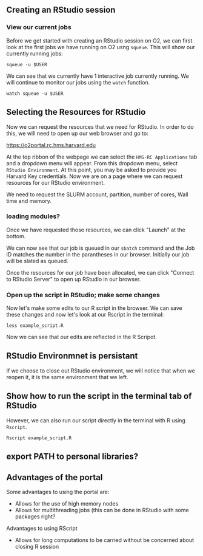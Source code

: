 ## Creating an RStudio session

### View our current jobs

Before we get started with creating an RStudio session on O2, we can first look at the first jobs we have running on O2 usng `squeue`. This will show our currently running jobs:

```
squeue -u $USER
```

We can see that we currently have 1 interactive job currently running. We will continue to monitor our jobs using the `watch` function.

```
watch squeue -u $USER
```

## Selecting the Resources for RStudio

Now we can request the resources that we need for RStudio. In order to do this, we will need to open up our web browser and go to:

https://o2portal.rc.hms.harvard.edu

At the top ribbon of the webpage we can select the `HMS-RC Applications` tab and a dropdown menu will appear. From this dropdown menu, select `RStudio Environment`. At this point, you may be asked to provide you Harvard Key credentials. Now we are on a page where we can request resources for our RStudio environment.

We need to request the SLURM account, partition, number of cores, Wall time  and memory. 

### loading modules?

Once we have requested those resources, we can click "Launch" at the bottom. 

We can now see that our job is queued in our `sbatch` command and the Job ID matches the number in the parantheses in our browser. Initially our job will be slated as queued. 

Once the resources for our job have been allocated, we can click "Connect to RStudio Server" to open up RStudio in our browser.

### Open up the script in RStudio; make some changes

Now let's make some edits to our R script in the browser. We can save these changes and now let's look at our Rscript in the terminal:

```
less example_script.R
```

Now we can see that our edits are reflected in the R Scripot.

## RStudio Environmnet is persistant

If we choose to close out RStudio environment, we will notice that when we reopen it, it is the same environment that we left.


## Show how to run the script in the terminal tab of RStudio

However, we can also run our script directly in the terminal with R using `Rscript`.

`Rscript example_script.R`

## export PATH to personal libraries?

## Advantages of the portal

Some advantages to using the portal are:
- Allows for the use of high memory nodes
- Allows for multithreading jobs (this can be done in RStudio with some packages right?

Advantages to using RScript
- Allows for long computations to be carried without be concerned about closing R session
